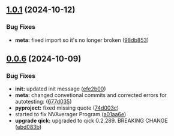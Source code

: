## [1.0.1](https://github.com/sandialabs/qick-dawg/compare/v0.0.6...v1.0.1) (2024-10-12)


### Bug Fixes

* **meta:** fixed import so it's no longer broken ([98db853](https://github.com/sandialabs/qick-dawg/commit/98db853614c61325841e4fc83b7cc3555bbff4d5))



## [0.0.6](https://github.com/sandialabs/qick-dawg/compare/v0.2.0...v0.0.6) (2024-10-09)


### Bug Fixes

* **init:** updated init message ([efe2b00](https://github.com/sandialabs/qick-dawg/commit/efe2b0069b64a1edfb3cd989c3ddffb5b6a658fa))
* **meta:** changed convetional commits and corrected errors for autotesting: ([677d035](https://github.com/sandialabs/qick-dawg/commit/677d0355731042d4142a0ed91cc9e24716fe7648))
* **pyproject:** fixed missing quote ([74d003c](https://github.com/sandialabs/qick-dawg/commit/74d003cbac645499a1f91a53a4684f74488ca458))
* started to fix NVAverager Program ([a01aa6e](https://github.com/sandialabs/qick-dawg/commit/a01aa6e1859e35dda76d260663103359143b7715))
* **upgrade qick:** upgraded to qick 0.2.289. BREAKING CHANGE ([ebd083b](https://github.com/sandialabs/qick-dawg/commit/ebd083bbd998da5d6e7d683302d700ed3c51e693))



